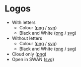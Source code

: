 # Logos

* With letters
    * Colour ([png](images/logos/logo_swan_letters.png) / [svg](images/logos/logo_swan_letters.svg))
    * Black and White ([png](images/logos/logo_swan_letters_bw.png) / [svg](images/logos/logo_swan_letters_bw.svg))
* Without letters
    * Colour ([png](images/logos/logo_swan_noletters.png) / [svg](images/logos/logo_swan_noletters.svg))
    * Black and White ([png](images/logos/logo_swan_noletters_bw.png) / [svg](images/logos/logo_swan_noletters_bw.svg))
* Cloud only ([png](images/logos/logo_swan_cloudhisto.png))
* Open in SWAN ([svg](images/logos/open_in_swan.svg))